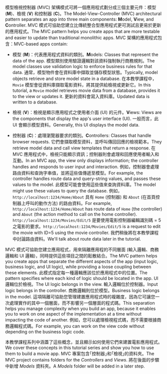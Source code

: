 <span data-ttu-id="271fc-101">模型檢視控制器 (MVC) 架構模式可將一個應用程式劃分成三個主要元件：模型 (**M**)、檢視 (**V**) 和控制器 (**C**)。</span><span class="sxs-lookup"><span data-stu-id="271fc-101">The Model-View-Controller (MVC) architectural pattern separates an app into three main components: **M**odel, **V**iew, and **C**ontroller.</span></span> <span data-ttu-id="271fc-102">MVC 模式可協助您建立比傳統整合型應用程式更可測試且更易於更新的應用程式。</span><span class="sxs-lookup"><span data-stu-id="271fc-102">The MVC pattern helps you create apps that are more testable and easier to update than traditional monolithic apps.</span></span> <span data-ttu-id="271fc-103">MVC 架構的應用程式包含：</span><span class="sxs-lookup"><span data-stu-id="271fc-103">MVC-based apps contain:</span></span>

* <span data-ttu-id="271fc-104">模型 (**M**)：代表應用程式資料的類別。</span><span class="sxs-lookup"><span data-stu-id="271fc-104">**M**odels: Classes that represent the data of the app.</span></span> <span data-ttu-id="271fc-105">模型類別使用驗證邏輯對該資料強制執行商務規則。</span><span class="sxs-lookup"><span data-stu-id="271fc-105">The model classes use validation logic to enforce business rules for that data.</span></span> <span data-ttu-id="271fc-106">通常，模型物件會在資料庫中擷取並儲存模型狀態。</span><span class="sxs-lookup"><span data-stu-id="271fc-106">Typically, model objects retrieve and store model state in a database.</span></span> <span data-ttu-id="271fc-107">在本教學課程中，`Movie` 模型會從資料庫擷取電影資料，將其提供給檢視或更新它。</span><span class="sxs-lookup"><span data-stu-id="271fc-107">In this tutorial, a `Movie` model retrieves movie data from a database, provides it to the view or updates it.</span></span> <span data-ttu-id="271fc-108">更新的資料會寫入資料庫。</span><span class="sxs-lookup"><span data-stu-id="271fc-108">Updated data is written to a database.</span></span>

* <span data-ttu-id="271fc-109">檢視 (**V**)：檢視是顯示應用程式之使用者介面 (UI) 的元件。</span><span class="sxs-lookup"><span data-stu-id="271fc-109">**V**iews: Views are the components that display the app's user interface (UI).</span></span> <span data-ttu-id="271fc-110">一般而言，此 UI 會顯示模型資料。</span><span class="sxs-lookup"><span data-stu-id="271fc-110">Generally, this UI displays the model data.</span></span>

* <span data-ttu-id="271fc-111">控制器 (**C**)：處理瀏覽器要求的類別。</span><span class="sxs-lookup"><span data-stu-id="271fc-111">**C**ontrollers: Classes that handle browser requests.</span></span> <span data-ttu-id="271fc-112">它們會擷取模型資料，並呼叫傳回回應的檢視範本。</span><span class="sxs-lookup"><span data-stu-id="271fc-112">They retrieve model data and call view templates that return a response.</span></span> <span data-ttu-id="271fc-113">在 MVC 應用程式中，檢視只能顯示資訊；控制器則會處理和回應使用者輸入和互動。</span><span class="sxs-lookup"><span data-stu-id="271fc-113">In an MVC app, the view only displays information; the controller handles and responds to user input and interaction.</span></span> <span data-ttu-id="271fc-114">例如，控制器會處理路由資料和查詢字串值，並將這些值傳遞至模型。</span><span class="sxs-lookup"><span data-stu-id="271fc-114">For example, the controller handles route data and query-string values, and passes these values to the model.</span></span> <span data-ttu-id="271fc-115">此模型可能會使用這些值來查詢資料庫。</span><span class="sxs-lookup"><span data-stu-id="271fc-115">The model might use these values to query the database.</span></span> <span data-ttu-id="271fc-116">例如，`http://localhost:1234/Home/About` 具有 `Home` (控制器) 和 `About` (在首頁控制器上呼叫的動作方法) 的路由資料。</span><span class="sxs-lookup"><span data-stu-id="271fc-116">For example, `http://localhost:1234/Home/About` has route data of `Home` (the controller) and `About` (the action method to call on the home controller).</span></span> <span data-ttu-id="271fc-117">`http://localhost:1234/Movies/Edit/5` 是要使用電影控制器編輯識別碼 = 5 之電影的要求。</span><span class="sxs-lookup"><span data-stu-id="271fc-117">`http://localhost:1234/Movies/Edit/5` is a request to edit the movie with ID=5 using the movie controller.</span></span>  <span data-ttu-id="271fc-118">我們稍後將在本教學課程中討論路由資料。</span><span class="sxs-lookup"><span data-stu-id="271fc-118">We'll talk about route data later in the tutorial.</span></span>

<span data-ttu-id="271fc-119">MVC 模式可協助您建立應用程式，用來隔離應用程的不同層面 (輸入邏輯、商務邏輯和 UI 邏輯)，同時提供這些項目之間的鬆散結合。</span><span class="sxs-lookup"><span data-stu-id="271fc-119">The MVC pattern helps you create apps that separate the different aspects of the app (input logic, business logic, and UI logic), while providing a loose coupling between these elements.</span></span> <span data-ttu-id="271fc-120">此模式指定每一種邏輯應該位於應用程式中的位置。</span><span class="sxs-lookup"><span data-stu-id="271fc-120">The pattern specifies where each kind of logic should be located in the app.</span></span> <span data-ttu-id="271fc-121">UI 邏輯位於檢視。</span><span class="sxs-lookup"><span data-stu-id="271fc-121">The UI logic belongs in the view.</span></span> <span data-ttu-id="271fc-122">輸入邏輯位於控制器。</span><span class="sxs-lookup"><span data-stu-id="271fc-122">Input logic belongs in the controller.</span></span> <span data-ttu-id="271fc-123">商務邏輯則位於模型。</span><span class="sxs-lookup"><span data-stu-id="271fc-123">Business logic belongs in the model.</span></span> <span data-ttu-id="271fc-124">這項隔離可協助您管理建置應用程式時的複雜度，因為它可讓您一次處理實作的其中一個層面，而不影響另一個層面的程式碼。</span><span class="sxs-lookup"><span data-stu-id="271fc-124">This separation helps you manage complexity when you build an app, because it enables you to work on one aspect of the implementation at a time without impacting the code of another.</span></span> <span data-ttu-id="271fc-125">例如，您可以處理檢視程式碼，而不需要根據商務邏輯程式碼。</span><span class="sxs-lookup"><span data-stu-id="271fc-125">For example, you can work on the view code without depending on the business logic code.</span></span>

<span data-ttu-id="271fc-126">本教學課程系列中涵蓋了這些概念，並且顯示如何使用它們來建置電影應用程式。</span><span class="sxs-lookup"><span data-stu-id="271fc-126">We cover these concepts in this tutorial series and show you how to use them to build a movie app.</span></span> <span data-ttu-id="271fc-127">MVC 專案包含｢控制器｣和｢檢視｣的資料夾。</span><span class="sxs-lookup"><span data-stu-id="271fc-127">The MVC project contains folders for the *Controllers* and *Views*.</span></span> <span data-ttu-id="271fc-128">將在後面的步驟中新增 *Models* 資料夾。</span><span class="sxs-lookup"><span data-stu-id="271fc-128">A *Models* folder will be added in a later step.</span></span>

